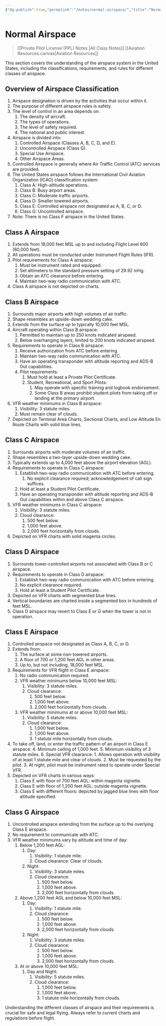 ```yaml
---
{"dg-publish":true,"permalink":"/notes/normal-airspace/","title":"Normal Airspace","tags":["aviation","classnotes"]}
---
```



# Normal Airspace
> [[Private Pilot License (PPL) Notes \|All Class Notes]]
> [[Aviation Resources.canvas|Aviation Resources]]

This section covers the understanding of the airspace system in the United States, including the classifications, requirements, and rules for different classes of airspace.

## Overview of Airspace Classification

1. Airspace designation is driven by the activities that occur within it.
2. The purpose of different airspace rules is safety.
3. The level of control in an area depends on:
    1. The density of aircraft.
    2. The types of operations.
    3. The level of safety required.
    4. The national and public interest.
4. Airspace is divided into:
    1. Controlled Airspace (Classes A, B, C, D, and E).
    2. Uncontrolled Airspace (Class G).
    3. Special Use Airspace.
    4. Other Airspace Areas.
5. Controlled Airspace is generally where Air Traffic Control (ATC) services are provided.
6. The United States airspace follows the International Civil Aviation Organization (ICAO) classification system:
    1. Class A: High-altitude operations.
    2. Class B: Busy airport areas.
    3. Class C: Moderate traffic airports.
    4. Class D: Smaller towered airports.
    5. Class E: Controlled airspace not designated as A, B, C, or D.
    6. Class G: Uncontrolled airspace.
7. Note: There is no Class F airspace in the United States.

## Class A Airspace

1. Extends from 18,000 feet MSL up to and including Flight Level 600 (60,000 feet).
2. All operations must be conducted under Instrument Flight Rules (IFR).
3. Pilot requirements for Class A airspace:
    1. Must be instrument rated and equipped.
    2. Set altimeters to the standard pressure setting of 29.92 inHg.
    3. Obtain an ATC clearance before entering.
    4. Maintain two-way radio communication with ATC.
4. Class A airspace is not depicted on charts.

## Class B Airspace

1. Surrounds major airports with high volumes of air traffic.
2. Shape resembles an upside-down wedding cake.
3. Extends from the surface up to typically 10,000 feet MSL.
4. Aircraft operating within Class B airspace:
    1. Permitted to maintain up to 250 knots indicated airspeed.
    2. Below overhanging layers, limited to 200 knots indicated airspeed.
5. Requirements to operate in Class B airspace:
    1. Receive authorization from ATC before entering.
    2. Maintain two-way radio communication with ATC.
    3. Have an operating transponder with altitude reporting and ADS-B Out capabilities.
    4. Pilot requirements:
        1. Must hold at least a Private Pilot Certificate.
        2. Student, Recreational, and Sport Pilots:
            1. May operate with specific training and logbook endorsement.
            2. Some Class B areas prohibit student pilots from taking off or landing at the primary airport.
6. VFR weather minimums in Class B airspace:
    1. Visibility: 3 statute miles.
    2. Must remain clear of clouds.
7. Depicted on Terminal Area Charts, Sectional Charts, and Low Altitude En Route Charts with solid blue lines.

## Class C Airspace

1. Surrounds airports with moderate volumes of air traffic.
2. Shape resembles a two-layer upside-down wedding cake.
3. Typically extends up to 4,000 feet above the airport elevation (AGL).
4. Requirements to operate in Class C airspace:
    1. Establish two-way radio communication with ATC before entering.
        1. No explicit clearance required; acknowledgement of call sign suffices.
    2. Hold at least a Student Pilot Certificate.
    3. Have an operating transponder with altitude reporting and ADS-B Out capabilities within and above Class C airspace.
5. VFR weather minimums in Class C airspace:
    1. Visibility: 3 statute miles.
    2. Cloud clearance:
        1. 500 feet below.
        2. 1,000 feet above.
        3. 2,000 feet horizontally from clouds.
6. Depicted on VFR charts with solid magenta circles.

## Class D Airspace

1. Surrounds tower-controlled airports not associated with Class B or C airspace.
2. Requirements to operate in Class D airspace:
    1. Establish two-way radio communication with ATC before entering.
    2. No explicit clearance required.
    3. Hold at least a Student Pilot Certificate.
3. Depicted on VFR charts with segmented blue lines.
4. Vertical boundaries are charted inside a segmented box in hundreds of feet MSL.
5. Class D airspace may revert to Class E or G when the tower is not in operation.

## Class E Airspace

1. Controlled airspace not designated as Class A, B, C, or D.
2. Extends from:
    1. The surface at some non-towered airports.
    2. A floor of 700 or 1,200 feet AGL in other areas.
    3. Up to, but not including, 18,000 feet MSL.
3. Requirements for VFR flight in Class E airspace:
    1. No radio communication required.
    2. VFR weather minimums below 10,000 feet MSL:
        1. Visibility: 3 statute miles.
        2. Cloud clearance:
            1. 500 feet below.
            2. 1,000 feet above.
            3. 2,000 feet horizontally from clouds.
    3. VFR weather minimums at or above 10,000 feet MSL:
        1. Visibility: 5 statute miles.
        2. Cloud clearance:
            1. 1,000 feet below.
            2. 1,000 feet above.
            3. 1 statute mile horizontally from clouds.
4. To take off, land, or enter the traffic pattern of an airport in Class E airspace:
    4. Minimum ceiling of 1,000 feet.
    5. Minimum visibility of 3 statute miles.
    6. Special VFR clearance:
        1. Allows operation with visibility of at least 1 statute mile and clear of clouds.
        2. Must be requested by the pilot.
        3. At night, pilot must be instrument rated to operate under Special VFR.
5. Depicted on VFR charts in various ways:
    1. Class E with floor of 700 feet AGL: within magenta vignette.
    2. Class E with floor of 1,200 feet AGL: outside magenta vignette.
    3. Class E with different floors: depicted by jagged blue lines with floor altitude specified.

## Class G Airspace

1. Uncontrolled airspace extending from the surface up to the overlying Class E airspace.
2. No requirement to communicate with ATC.
3. VFR weather minimums vary by altitude and time of day:
    1. Below 1,200 feet AGL:
        1. Day:
            1. Visibility: 1 statute mile.
            2. Cloud clearance: Clear of clouds.
        2. Night:
            1. Visibility: 3 statute miles.
            2. Cloud clearance:
                1. 500 feet below.
                2. 1,000 feet above.
                3. 2,000 feet horizontally from clouds.
    2. Above 1,200 feet AGL and below 10,000 feet MSL:
        1. Day:
            1. Visibility: 1 statute mile.
            2. Cloud clearance:
                1. 500 feet below.
                2. 1,000 feet above.
                3. 2,000 feet horizontally from clouds.
        2. Night:
            1. Visibility: 3 statute miles.
            2. Cloud clearance:
                1. 500 feet below.
                2. 1,000 feet above.
                3. 2,000 feet horizontally from clouds.
    3. At or above 10,000 feet MSL:
        1. Day and Night:
            1. Visibility: 5 statute miles.
            2. Cloud clearance:
                1. 1,000 feet below.
                2. 1,000 feet above.
                3. 1 statute mile horizontally from clouds.

Understanding the different classes of airspace and their requirements is crucial for safe and legal flying. Always refer to current charts and regulations before flight.